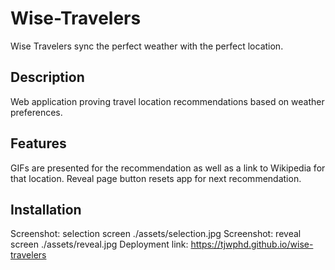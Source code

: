 # Wise-Travelers

Wise Travelers sync the perfect weather with the perfect location.

## Description

Web application proving travel location recommendations based on weather preferences.

## Features

GIFs are presented for the recommendation as well as a link to Wikipedia for that location.
Reveal page button resets app for next recommendation.

## Installation

Screenshot: selection screen ./assets/selection.jpg
Screenshot: reveal screen ./assets/reveal.jpg
Deployment link: https://tjwphd.github.io/wise-travelers
